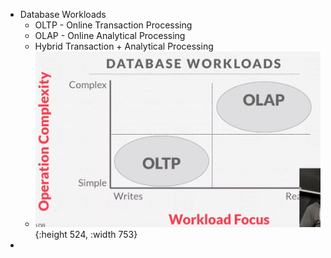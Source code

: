 - Database Workloads
	- OLTP - Online Transaction Processing
	- OLAP - Online Analytical Processing
	- Hybrid Transaction + Analytical Processing
	- ![image.png](../assets/image_1690084161209_0.png){:height 524, :width 753}
-